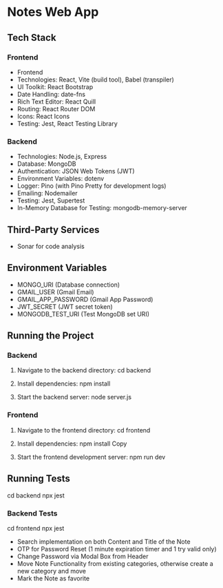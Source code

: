 # Notes Web App

## Tech Stack

### Frontend
- Frontend
- Technologies: React, Vite (build tool), Babel (transpiler)
- UI Toolkit: React Bootstrap
- Date Handling: date-fns
- Rich Text Editor: React Quill
- Routing: React Router DOM
- Icons: React Icons
- Testing: Jest, React Testing Library

### Backend
- Technologies: Node.js, Express
- Database: MongoDB
- Authentication: JSON Web Tokens (JWT)
- Environment Variables: dotenv
- Logger: Pino (with Pino Pretty for development logs)
- Emailing: Nodemailer
- Testing: Jest, Supertest
- In-Memory Database for Testing: mongodb-memory-server

## Third-Party Services
- Sonar for code analysis

## Environment Variables
- MONGO_URI (Database connection)
- GMAIL_USER (Gmail Email)
- GMAIL_APP_PASSWORD (Gmail App Password)
- JWT_SECRET (JWT secret token)
- MONGODB_TEST_URI (Test MongoDB set URI)

## Running the Project

### Backend

1. Navigate to the backend directory:
cd backend

2. Install dependencies:
npm install

3. Start the backend server:
node server.js

### Frontend

1. Navigate to the frontend directory:
cd frontend

2. Install dependencies:
npm install
Copy
3. Start the frontend development server:
npm run dev
## Running Tests
cd backend
npx jest
### Backend Tests
cd frontend
npx jest



- Search implementation on both Content and Title of the Note
- OTP for Password Reset (1 minute expiration timer and 1 try valid only)
- Change Password via Modal Box from Header
- Move Note Functionality from existing categories, otherwise create a new category and move
- Mark the Note as favorite

